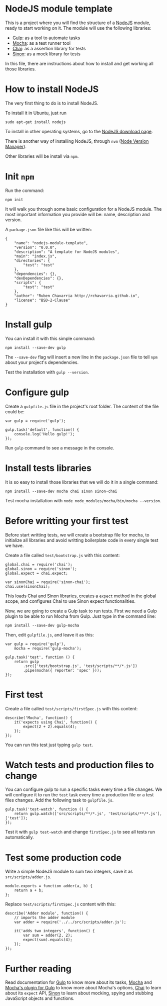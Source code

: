 # NodeJS module template

This is a project where you will find the structure of a [NodeJS] module,
ready to start working on it. The module will use the following libraries:
- [Gulp]: as a tool to automate tasks
- [Mocha]: as a test runner tool
- [Chai]: as a assertion library for tests
- [Sinon]: as a mock library for tests

In this file, there are instructions about how to install and get working
all those libraries.

# How to install NodeJS

The very first thing to do is to install NodeJS.

To install it in Ubuntu, just run

    sudo apt-get install nodejs

To install in other operating systems, go to the [NodeJS download page].

There is another way of installing NodeJS, through `nvm` 
([Node Version Manager]).

Other libraries will be install via `npm`.

# Init `npm`

Run the command:

    npm init

It will walk you through some basic configuration for a NodeJS module. The
most important information you provide will be: name, description and version.

A `package.json` file like this will be written:

    {
        "name": "nodejs-module-template",
        "version": "0.0.0",
        "description": "A template for NodeJS modules",
        "main": "index.js",
        "directories": {
            "test": "test"
        },
        "dependencies": {},
        "devDependencies": {},
        "scripts": {
            "test": "test"
        },
        "author": "Ruben Chavarria http://rchavarria.github.io",
        "license": "BSD-2-Clause"
    }


# Install gulp

You can install it with this simple command:

    npm install --save-dev gulp

The `--save-dev` flag will insert a new line in the `package.json` file to
tell `npm` about your project's dependencies.

Test the installation with `gulp --version`.

# Configure gulp

Create a `gulpfile.js` file in the project's root folder. The content of the
file could be:

    var gulp = require('gulp');

    gulp.task('default', function() {
        console.log('Hello gulp!');
    });

Run `gulp` command to see a message in the console.

# Install tests libraries

It is so easy to install those libraries that we will do it in a single command:

    npm install --save-dev mocha chai sinon sinon-chai

Test mocha installation with `node node_modules/mocha/bin/mocha --version`.

# Before writting your first test

Before start writting tests, we will create a bootstrap file for mocha, to
initialize all libraries and avoid writting boilerplate code in every single
test we have.

Create a file called `test/bootstrap.js` with this content:

    global.chai = require('chai');
    global.sinon = require('sinon');
    global.expect = chai.expect;

    var sinonChai = require('sinon-chai');
    chai.use(sinonChai);

This loads Chai and Sinon libraries, creates a `expect` method in the global
scope, and configures Chai to use Sinon expect functionalities.

Now, we are going to create a Gulp task to run tests. First we need a Gulp
plugin to be able to run Mocha from Gulp. Just type in the command line:

    npm install --save-dev gulp-mocha

Then, edit `gulpfile.js`, and leave it as this:

    var gulp = require('gulp'),
        mocha = require('gulp-mocha');

    gulp.task('test', function () {
        return gulp
            .src(['test/bootstrap.js', 'test/scripts/**/*.js'])
            .pipe(mocha({ reporter: 'spec' }));
    });

# First test

Create a file called `test/scripts/firstSpec.js` with this content:

    describe('Mocha', function() {
        it('expects using Chai', function() {
            expect(2 + 2).equals(4);
        });
    });

You can run this test just typing `gulp test`.

# Watch tests and production files to change

You can configure gulp to run a specific tasks every time a file changes.
We will configure it to run the `test` task every time a production file or a
test files changes. Add the following task to `gulpfile.js`.

    gulp.task('test-watch', function () {
        return gulp.watch(['src/scripts/**/*.js', 'test/scripts/**/*.js'], ['test']);
    });

Test it with `gulp test-watch` and change `firstSpec.js` to see all tests run
automatically.

# Test some production code

Write a simple NodeJS module to sum two integers, save it as `src/scripts/adder.js`.

    module.exports = function adder(a, b) {
        return a + b;
    };

Replace `test/scripts/firstSpec.js` content with this:

    describe('Adder module', function() {
        // imports the adder module
        var adder = require('../../src/scripts/adder.js');

        it('adds two integers', function() {
            var sum = adder(2, 2);
            expect(sum).equals(4);
        });
    });

# Further reading

Read documentation for [Gulp] to know more about its tasks, [Mocha] and
[Mocha's plugin for Gulp] to know more about Mocha's options, [Chai] to 
learn about its `expect` API, [Sinon] to learn about mocking, spying and
stubbing JavaScript objects and functions.

[NodeJS]: http://nodejs.org
[Gulp]: http://gulpjs.com
[Mocha]: https://github.com/visionmedia/mocha
[Mocha's plugin for Gulp]: https://github.com/sindresorhus/gulp-mocha
[Chai]: http://chaijs.com
[Sinon]: http://cjohansen.no/sinon
[NodeJS download page]: http://nodejs.org/download
[Node Version Manager]: http://carlosazaustre.es/blog/como-instalar-node-js-en-ubuntu
